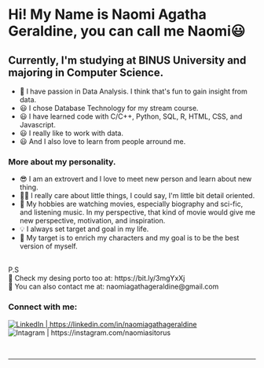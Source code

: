 # Hi! My Name is Naomi Agatha Geraldine, you can call me Naomi😃

## Currently, I'm studying at BINUS University and majoring in Computer Science.
- 🚩 I have passion in Data Analysis. I think that's fun to gain insight from data.
- 😃 I chose Database Technology for my stream course.
- 😃 I have learned code with C/C++, Python, SQL, R, HTML, CSS, and Javascript.
- 😃 I really like to work with data.
- 😃 And I also love to learn from people arround me.

### More about my personality.
- 😎 I am an extrovert and I love to meet new person and learn about new thing.
- 👍🏼 I really care about little things, I could say, I'm little bit detail oriented.
- 🎨 My hobbies are watching movies, especially biography and sci-fic, and listening music. 
      In my perspective, that kind of movie would give me new perspective, motivation, and inspiration.
- 💡 I always set target and goal in my life. 
- 📌 My target is to enrich my characters and my goal is to be the best version of myself.

<br>
P.S <br>
🎨 Check my desing porto too at: https://bit.ly/3mgYxXj <br>
📧 You can also contact me at: naomiagathageraldine@gmail.com <br>


### Connect with me:
[<img align="left" alt="" src="https://img.icons8.com/fluency/48/000000/domain.png"/>][website]
[<img allign="left" alt="LinkedIn | https://linkedin.com/in/naomiagathageraldine" src="https://img.icons8.com/color/48/000000/linkedin.png"/>][linkedin]
[<img align="left" alt="Intagram | https://instagram.com/naomiasitorus" src="https://img.icons8.com/fluency/48/000000/instagram-new.png"/>][instagram]

<br />
<br />

---

[website]: https://google.com
[linkedin]: https://linkedin.com/in/naomiagathageraldine
[instagram]: https://instagram.com/naomiasitorus
